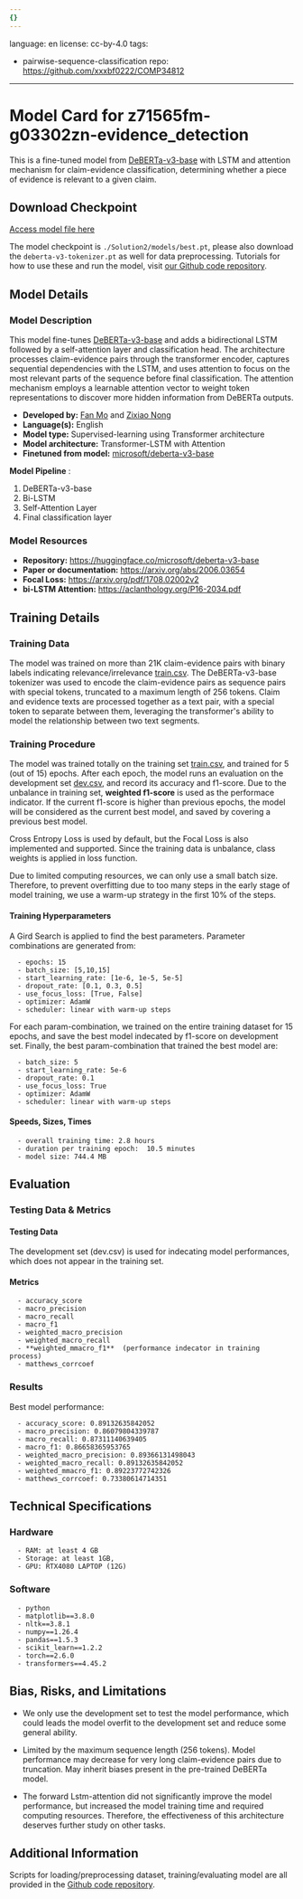 ```yaml
---
{}
---
```

language: en
license: cc-by-4.0
tags:
- pairwise-sequence-classification
repo: https://github.com/xxxbf0222/COMP34812

---

# Model Card for z71565fm-g03302zn-evidence_detection

<!-- Provide a quick summary of what the model is/does. -->

This is a fine-tuned model from [DeBERTa-v3-base](https://huggingface.co/microsoft/deberta-v3-base) with LSTM and attention mechanism for claim-evidence classification, determining whether a piece of evidence is relevant to a given claim.

## Download Checkpoint

[Access model file here](https://livemanchesterac-my.sharepoint.com/:f:/g/personal/fan_mo-4_student_manchester_ac_uk/ElF2ODHq9ltGpS6X-DKbXGMBiuHY-lcjxRYb2Mbyz2hiNA?e=kAXZmw )

The model checkpoint is `./Solution2/models/best.pt`, please also download the `deberta-v3-tokenizer.pt` as well for data preprocessing. Tutorials for how to use these and run the model, visit [our Github code repository](https://github.com/xxxbf0222/COMP34812).

## Model Details

### Model Description

<!-- Provide a longer summary of what this model is. -->

This model fine-tunes [DeBERTa-v3-base](https://huggingface.co/microsoft/deberta-v3-base) and adds a bidirectional LSTM followed by a self-attention layer and classification head. The architecture processes claim-evidence pairs through the transformer encoder, captures sequential dependencies with the LSTM, and uses attention to focus on the most relevant parts of the sequence before final classification. The attention mechanism employs a learnable attention vector to weight token representations to discover more hidden information from DeBERTa outputs.

- **Developed by:** [Fan Mo](https://github.com/xxxbf0222) and [Zixiao Nong](https://github.com/zix1ao)
- **Language(s):** English
- **Model type:** Supervised-learning using Transformer architecture
- **Model architecture:** Transformer-LSTM with Attention
- **Finetuned from model:** [microsoft/deberta-v3-base](https://huggingface.co/microsoft/deberta-v3-base)

**Model Pipeline** :
1) DeBERTa-v3-base
2) Bi-LSTM
3) Self-Attention Layer
5) Final classification layer


### Model Resources

<!-- Provide links where applicable. -->

- **Repository:** https://huggingface.co/microsoft/deberta-v3-base
- **Paper or documentation:** https://arxiv.org/abs/2006.03654
- **Focal Loss:** https://arxiv.org/pdf/1708.02002v2
- **bi-LSTM Attention:** https://aclanthology.org/P16-2034.pdf

## Training Details

### Training Data

<!-- This is a short stub of information on the training data that was used, and documentation related to data pre-processing or additional filtering (if applicable). -->

The model was trained on more than 21K claim-evidence pairs with binary labels indicating relevance/irrelevance [train.csv](./data/train.csv). The DeBERTa-v3-base tokenizer was used to encode the claim-evidence pairs as sequence pairs with special tokens, truncated to a maximum length of 256 tokens. Claim and evidence texts are processed together as a text pair, with a special token to separate between them, leveraging the transformer's ability to model the relationship between two text segments.

### Training Procedure

<!-- This relates heavily to the Technical Specifications. Content here should link to that section when it is relevant to the training procedure. -->

The model was trained totally on the training set [train.csv](../data/train.csv), and trained for 5 (out of 15) epochs. After each epoch, the model runs an evaluation on the development set [dev.csv](../data/dev.csv), and record its accuracy and f1-score. Due to the unbalance in training set, **weighted f1-score** is used as the performace indicator. If the current f1-score is higher than previous epochs, the model will be considered as the current best model, and saved by covering a previous best model. 

Cross Entropy Loss is used by default, but the Focal Loss is also implemented and supported. Since the training data is unbalance, class weights is applied in loss function.

Due to limited computing resources, we can only use a small batch size. Therefore, to prevent overfitting due to too many steps in the early stage of model training, we use a warm-up strategy in the first 10% of the steps.

#### Training Hyperparameters

<!-- This is a summary of the values of hyperparameters used in training the model. -->

A Gird Search is applied to find the best parameters. Parameter combinations are generated from:

      - epochs: 15
      - batch_size: [5,10,15]
      - start_learning_rate: [1e-6, 1e-5, 5e-5]
      - dropout_rate: [0.1, 0.3, 0.5]
      - use_focus_loss: [True, False]
      - optimizer: AdamW
      - scheduler: linear with warm-up steps

For each param-combination, we trained on the entire training dataset for 15 epochs, and save the best model indecated by f1-score on development set. Finally, the best param-combination that trained the best model are:

      - batch_size: 5
      - start_learning_rate: 5e-6
      - dropout_rate: 0.1
      - use_focus_loss: True
      - optimizer: AdamW
      - scheduler: linear with warm-up steps

#### Speeds, Sizes, Times

<!-- This section provides information about how roughly how long it takes to train the model and the size of the resulting model. -->

      - overall training time: 2.8 hours
      - duration per training epoch:  10.5 minutes
      - model size: 744.4 MB

## Evaluation

<!-- This section describes the evaluation protocols and provides the results. -->

### Testing Data & Metrics

#### Testing Data

<!-- This should describe any evaluation data used (e.g., the development/validation set provided). -->

The development set (dev.csv) is used for indecating model performances, which does not appear in the training set.

#### Metrics

<!-- These are the evaluation metrics being used. -->
      - accuracy_score
      - macro_precision
      - macro_recall
      - macro_f1
      - weighted_macro_precision
      - weighted_macro_recall
      - **weighted_mmacro_f1**  (performance indecator in training process)
      - matthews_corrcoef

### Results


Best model performance:

      - accuracy_score: 0.89132635842052
      - macro_precision: 0.86079804339787
      - macro_recall: 0.87311140639405
      - macro_f1: 0.86658365953765
      - weighted_macro_precision: 0.89366131498043
      - weighted_macro_recall: 0.89132635842052
      - weighted_mmacro_f1: 0.89223772742326
      - matthews_corrcoef: 0.73380614714351


## Technical Specifications

### Hardware


      - RAM: at least 4 GB
      - Storage: at least 1GB,
      - GPU: RTX4080 LAPTOP (12G)

### Software

      - python
      - matplotlib==3.8.0
      - nltk==3.8.1
      - numpy==1.26.4
      - pandas==1.5.3
      - scikit_learn==1.2.2
      - torch==2.6.0
      - transformers==4.45.2


## Bias, Risks, and Limitations

<!-- This section is meant to convey both technical and sociotechnical limitations. -->

* We only use the development set to test the model performance, which could leads the model overfit to the development set and reduce some general ability.

* Limited by the maximum sequence length (256 tokens). Model performance may decrease for very long claim-evidence pairs due to truncation. May inherit biases present in the pre-trained DeBERTa model.

* The forward Lstm-attention did not significantly improve the model performance, but increased the model training time and required computing resources. Therefore, the effectiveness of this architecture deserves further study on other tasks.


## Additional Information

<!-- Any other information that would be useful for other people to know. -->

Scripts for loading/preprocessing dataset, training/evaluating model are all provided in the [Github code repository](https://github.com/xxxbf0222/COMP34812).
